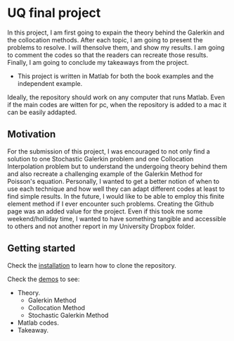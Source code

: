 # UQ final project

In this project, I am first going to expain the theory behind the Galerkin and the collocation methods. After each topic, I am going to present the problems to resolve. I will thensolve them, and show my results. I am going to comment the codes so that the readers can recreate those results. Finally, I am going to conclude my takeaways from the project.

  + This project is written in Matlab for both the book examples and the independent example. 

Ideally, the repository should work on any computer that runs Matlab. Even if the main codes are witten for pc, when the repository is added to a mac it can be easily addapted. 

## Motivation

For the submission of this project, I was encouraged to not only find a solution to one Stochastic Galerkin problem and one Collocation Interpolation problem but to understand the undergoing theory behind them and also recreate a challenging example of the Galerkin Method for Poisson's equation. Personally, I wanted to get a better notion of when to use each technique and how well they can adapt different codes at least to find simple results. In the future, I would like to be able to employ this finite element method if I ever encounter such problems. Creating the Github page was an added value for the project. Even if this took me some weekend/holliday time, I wanted to have something tangible and accessible to others and not another report in my University Dropbox folder.       

## Getting started

Check the [installation](pages/installation/installation.html) to learn how to clone the repository.

Check the [demos](pages/demos/demos.html) to see:
+ Theory.
  + Galerkin Method
  + Collocation Method
  + Stochastic Galerkin Method
+ Matlab codes.
+ Takeaway.
  